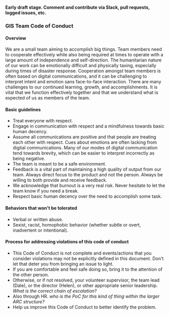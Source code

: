 **Early draft stage. Comment and contribute via Slack, pull requests, logged issues, etc.**

### GIS Team Code of Conduct

#### Overview
We are a small team aiming to accomplish big things. Team members need to cooperate effectively while also being required at times to operate with a large amount of independence and self-direction. The humanitarian nature of our work can be emotionally difficult and physically taxing, especially during times of disaster response. Cooperation amongst team members is often based on digital communications, and it can be challenging to interpret intent and emotion sans face-to-face interaction. There are many challenges to our continued learning, growth, and accomplishments. It is vital that we function effectively together and that we understand what is expected of us as members of the team.

#### Basic guidelines
- Treat everyone with respect.
- Engage in communication with respect and a mindfulness towards basic human decency.
- Assume all communications are positive and that people are treating each other with respect. Cues about emotions are often lacking from digital communications. Many of our modes of digital communication tend towards brevity, which can be easier to interpret incorrectly as being negative.
- The team is meant to be a safe environment.
- Feedback is a vital part of maintaining a high quality of output from our team. Always direct focus to the product and not the person. Always be willing to both provide and receive feedback.
- We acknowledge that burnout is a very real risk. Never hesitate to let the team know if you need a break.
- Respect basic human decency over the need to accomplish some task.

#### Behaviors that won't be tolerated
- Verbal or written abuse.
- Sexist, racist, homophobic behavior (whether subtle or overt, inadvertent or intentional).

#### Process for addressing violations of this code of conduct
- This Code of Conduct is not complete and events/actions that you consider violations may not be explicitly defined in this document. Don't let that deter you from bringing an issue to light.
- If you are comfortable and feel safe doing so, bring it to the attention of the other person.
- Otherwise, or if not resolved, your volunteer supervisor, the team lead (Dale), or the director (Helen), or other appropriate senior leadership. *What is the correct chain of escalation?*
- Also through HR. *who is the PoC for this kind of thing within the larger ARC structure?*
- Help us improve this Code of Conduct to better identify the problem.
